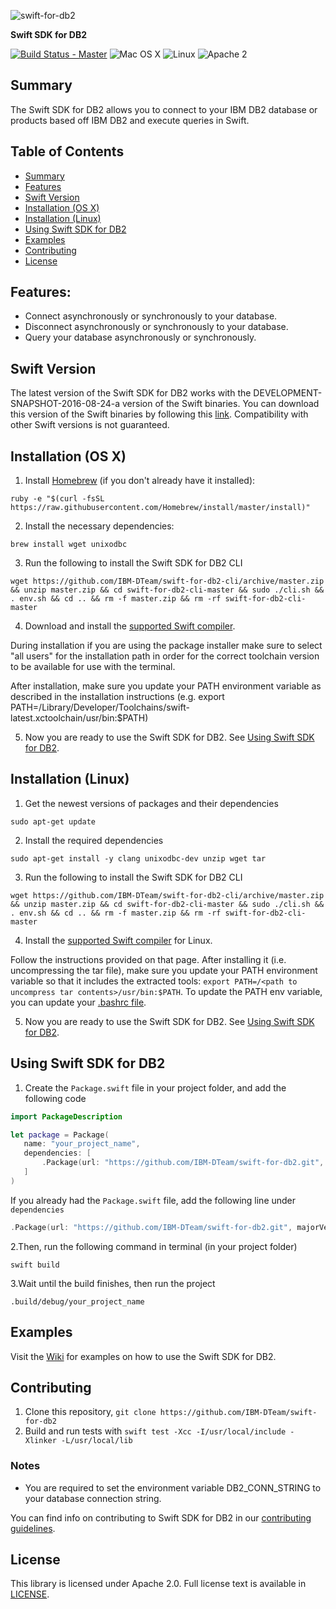 ![swift-for-db2](https://ibm.app.box.com/representation/file_version_73046098109/image_2048/1.png?shared_name=8caxu7n4o0sacctzjz9j86fn8zst3l65)

**Swift SDK for DB2**

[![Build Status - Master](https://travis-ci.org/IBM-DTeam/swift-for-db2.svg?branch=master)](https://travis-ci.org/IBM-DTeam/swift-for-db2)
![Mac OS X](https://img.shields.io/badge/os-Mac%20OS%20X-green.svg?style=flat)
![Linux](https://img.shields.io/badge/os-linux-green.svg?style=flat)
![Apache 2](https://img.shields.io/badge/license-Apache2-blue.svg?style=flat)

## Summary

The Swift SDK for DB2 allows you to connect to your IBM DB2 database or products based off IBM DB2 and execute queries in Swift.

## Table of Contents
* [Summary](#summary)
* [Features](#features)
* [Swift Version](#swift-version)
* [Installation (OS X)](#installation-os-x)
* [Installation (Linux)](#installation-linux)
* [Using Swift SDK for DB2](#using-swift-sdk-for-db2)
* [Examples](#examples)
* [Contributing](#contributing)
* [License](#license)

## Features:

- Connect asynchronously or synchronously to your database.
- Disconnect asynchronously or synchronously to your database.
- Query your database asynchronously or synchronously.

## Swift Version
The latest version of the Swift SDK for DB2 works with the DEVELOPMENT-SNAPSHOT-2016-08-24-a version of the Swift binaries. You can download this version of the Swift binaries by following this [link](https://swift.org/download/). Compatibility with other Swift versions is not guaranteed.

## Installation (OS X)

1. Install [Homebrew](http://brew.sh/) (if you don't already have it installed):

 `ruby -e "$(curl -fsSL https://raw.githubusercontent.com/Homebrew/install/master/install)"`

2. Install the necessary dependencies:

  `brew install wget unixodbc`

3. Run the following to install the Swift SDK for DB2 CLI

  `wget https://github.com/IBM-DTeam/swift-for-db2-cli/archive/master.zip && unzip master.zip && cd swift-for-db2-cli-master && sudo ./cli.sh && . env.sh && cd .. && rm -f master.zip && rm -rf swift-for-db2-cli-master`

4. Download and install the [supported Swift compiler](#swift-version).

 During installation if you are using the package installer make sure to select "all users" for the installation path in order for the correct toolchain version to be available for use with the terminal.

 After installation, make sure you update your PATH environment variable as described in the installation instructions (e.g. export PATH=/Library/Developer/Toolchains/swift-latest.xctoolchain/usr/bin:$PATH)

5. Now you are ready to use the Swift SDK for DB2. See [Using Swift SDK for DB2](#using-swift-sdk-for-db2).


## Installation (Linux)

1. Get the newest versions of packages and their dependencies

  `sudo apt-get update`

2. Install the required dependencies

  `sudo apt-get install -y clang unixodbc-dev unzip wget tar`

3. Run the following to install the Swift SDK for DB2 CLI

  `wget https://github.com/IBM-DTeam/swift-for-db2-cli/archive/master.zip && unzip master.zip && cd swift-for-db2-cli-master && sudo ./cli.sh && . env.sh && cd .. && rm -f master.zip && rm -rf swift-for-db2-cli-master`

4. Install the [supported Swift compiler](#swift-version) for Linux.

 Follow the instructions provided on that page. After installing it (i.e. uncompressing the tar file), make sure you update your PATH environment variable so that it includes the extracted tools: `export PATH=/<path to uncompress tar contents>/usr/bin:$PATH`. To update the PATH env variable, you can update your [.bashrc file](http://www.joshstaiger.org/archives/2005/07/bash_profile_vs.html).

5. Now you are ready to use the Swift SDK for DB2. See [Using Swift SDK for DB2](#using-swift-sdk-for-db2).


## Using Swift SDK for DB2
1. Create the ``` Package.swift ``` file in your project folder, and add the following code

 ```swift
import PackageDescription

let package = Package(
    name: "your_project_name",
    dependencies: [
        .Package(url: "https://github.com/IBM-DTeam/swift-for-db2.git", majorVersion: 1)
    ]
)
 ```
 If you already had the ```Package.swift``` file, add the following line under ```dependencies```

 ```swift
 .Package(url: "https://github.com/IBM-DTeam/swift-for-db2.git", majorVersion: 1)
 ```

 2.Then, run the following command in terminal (in your project folder)

 ```
 swift build
 ```

 3.Wait until the build finishes, then run the project
 ```
 .build/debug/your_project_name
 ```

## Examples
Visit the [Wiki](https://github.com/IBM-DTeam/swift-for-db2/wiki) for examples on how to use the Swift SDK for DB2.

## Contributing
1. Clone this repository, `git clone https://github.com/IBM-DTeam/swift-for-db2`
2. Build and run tests with `swift test -Xcc -I/usr/local/include -Xlinker -L/usr/local/lib`

  ### Notes
  * You are required to set the environment variable DB2_CONN_STRING to your database connection string.

You can find info on contributing to Swift SDK for DB2 in our [contributing guidelines](CONTRIBUTING.md).

## License
This library is licensed under Apache 2.0. Full license text is available in [LICENSE](LICENSE.txt).
